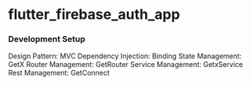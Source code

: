 # flutter_firebase_auth_app


### Development Setup
Design Pattern:			MVC
Dependency Injection:	Binding
State Management:		GetX
Router Management:		GetRouter
Service Management:		GetxService
Rest Management:		GetConnect
